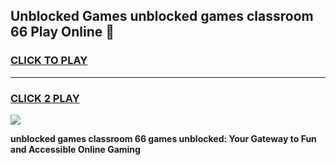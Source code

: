 
## Unblocked Games unblocked games classroom 66 Play Online 👋
<h3>
<a href="https://news.freeplayer.one?title=unblocked_games_classroom_66&ref=17F">CLICK TO PLAY</a></h3>
<hr>

<h3>
<a href="https://news.freeplayer.one?title=unblocked_games_classroom_66&ref=17F">CLICK 2 PLAY</a>
  
</h3>

<a href="https://news.freeplayer.one?title=unblocked_games_classroom_66&ref=17F/"><img src="https://clearcache.store/games.png"></a>


**unblocked games classroom 66 games unblocked: Your Gateway to Fun and Accessible Online Gaming**
